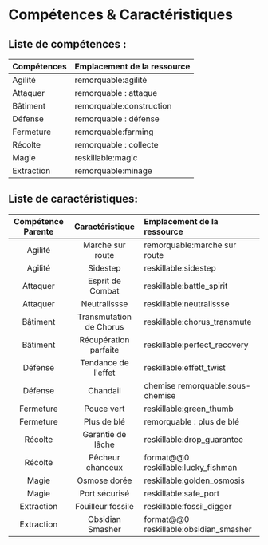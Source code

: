 # Compétences & Caractéristiques

## Liste de compétences :

| Compétences | Emplacement de la ressource |
|:----------- |:--------------------------- |
| Agilité     | remorquable:agilité         |
| Attaquer    | remorquable : attaque       |
| Bâtiment    | remorquable:construction    |
| Défense     | remorquable : défense       |
| Fermeture   | remorquable:farming         |
| Récolte     | remorquable : collecte      |
| Magie       | reskillable:magic           |
| Extraction  | remorquable:minage          |

## Liste de caractéristiques:

| Compétence Parente |     Caractéristique     | Emplacement de la ressource            |
|:------------------:|:-----------------------:|:-------------------------------------- |
|      Agilité       |    Marche sur route     | remorquable:marche sur route           |
|      Agilité       |        Sidestep         | reskillable:sidestep                   |
|      Attaquer      |    Esprit de Combat     | reskillable:battle_spirit              |
|      Attaquer      |      Neutralissse       | reskillable:neutralissse               |
|      Bâtiment      | Transmutation de Chorus | reskillable:chorus_transmute           |
|      Bâtiment      |  Récupération parfaite  | reskillable:perfect_recovery           |
|      Défense       |   Tendance de l'effet   | reskillable:effett_twist               |
|      Défense       |        Chandail         | chemise remorquable:sous-chemise       |
|     Fermeture      |       Pouce vert        | reskillable:green_thumb                |
|     Fermeture      |       Plus de blé       | remorquable : plus de blé              |
|      Récolte       |    Garantie de lâche    | reskillable:drop_guarantee             |
|      Récolte       |    Pêcheur chanceux     | format@@0 reskillable:lucky_fishman    |
|       Magie        |      Osmose dorée       | reskillable:golden_osmosis             |
|       Magie        |      Port sécurisé      | reskillable:safe_port                  |
|     Extraction     |    Fouilleur fossile    | reskillable:fossil_digger              |
|     Extraction     |    Obsidian Smasher     | format@@0 reskillable:obsidian_smasher |